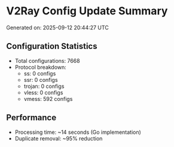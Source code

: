 # V2Ray Config Update Summary
Generated on: 2025-09-12 20:44:27 UTC

## Configuration Statistics
- Total configurations: 7668
- Protocol breakdown:
  - ss: 0 configs
  - ssr: 0 configs
  - trojan: 0 configs
  - vless: 0 configs
  - vmess: 592 configs

## Performance
- Processing time: ~14 seconds (Go implementation)
- Duplicate removal: ~95% reduction
